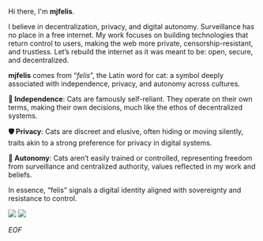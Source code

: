 Hi there, I'm **mjfelis**.

I believe in decentralization, privacy, and digital autonomy. Surveillance has no place in a free internet. My work focuses on building technologies that return control to users, making the web more private, censorship-resistant, and trustless. Let’s rebuild the internet as it was meant to be: open, secure, and decentralized.

**mjfelis** comes from “*felis*”, the Latin word for cat: a symbol deeply associated with independence, privacy, and autonomy across cultures.

**🐾 Independence**: Cats are famously self-reliant. They operate on their own terms, making their own decisions, much like the ethos of decentralized systems.

**🛡️ Privacy**: Cats are discreet and elusive, often hiding or moving silently, traits akin to a strong preference for privacy in digital systems.

**🧷 Autonomy**: Cats aren’t easily trained or controlled, representing freedom from surveillance and centralized authority, values reflected in my work and beliefs.

In essence, “felis” signals a digital identity aligned with sovereignty and resistance to control.


![](https://github-readme-stats.vercel.app/api?username=mjfelis&count_private=true&show_icons=true)
![](https://github-readme-stats.vercel.app/api/top-langs/?username=mjfelis&layout=compact)

*EOF*